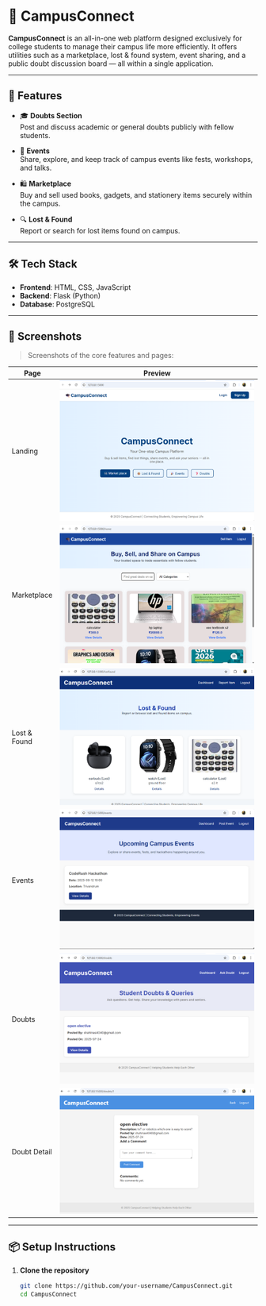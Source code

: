# 🏫 CampusConnect

**CampusConnect** is an all-in-one web platform designed exclusively for college students to manage their campus life more efficiently. It offers utilities such as a marketplace, lost & found system, event sharing, and a public doubt discussion board — all within a single application.

---

## 🚀 Features

- 🎓 **Doubts Section**  
  Post and discuss academic or general doubts publicly with fellow students.

- 📢 **Events**  
  Share, explore, and keep track of campus events like fests, workshops, and talks.

- 🛍️ **Marketplace**  
  Buy and sell used books, gadgets, and stationery items securely within the campus.

- 🔍 **Lost & Found**  
  Report or search for lost items found on campus.

---

## 🛠️ Tech Stack

- **Frontend**: HTML, CSS, JavaScript 
- **Backend**: Flask (Python)
- **Database**: PostgreSQL


---

## 📸 Screenshots

> Screenshots of the core features and pages:

| Page           | Preview |
|----------------|---------|
| Landing        | ![Landing](screenshots/landing.png) |
| Marketplace    | ![Marketplace](screenshots/marketplace.png) |
| Lost & Found   | ![Lost](screenshots/lost.png) |
| Events         | ![Events](screenshots/events.png) |
| Doubts         | ![Doubts](screenshots/doubts.png) |
| Doubt Detail   | ![Doubt Detail](screenshots/doubt%20detail.png) |

---

## 📦 Setup Instructions

1. **Clone the repository**
   ```bash
   git clone https://github.com/your-username/CampusConnect.git
   cd CampusConnect
